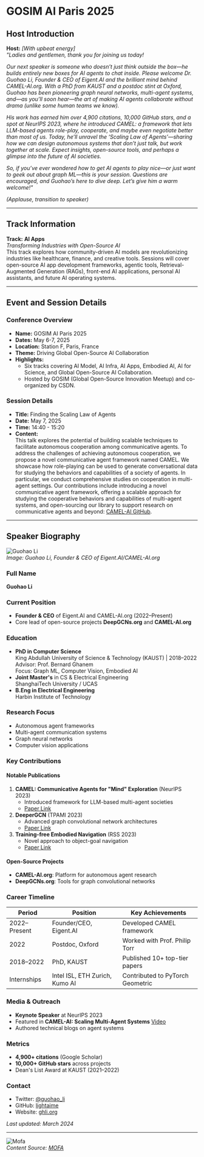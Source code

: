 
# GOSIM AI Paris 2025

## Host Introduction

**Host:** *[With upbeat energy]*  
*"Ladies and gentlemen, thank you for joining us today!*  

*Our next speaker is someone who doesn’t just think outside the box—he builds entirely new boxes for AI agents to chat inside. Please welcome Dr. Guohao Li, Founder & CEO of Eigent.AI and the brilliant mind behind CAMEL-AI.org. With a PhD from KAUST and a postdoc stint at Oxford, Guohao has been pioneering graph neural networks, multi-agent systems, and—as you’ll soon hear—the art of making AI agents collaborate without drama (unlike some human teams we know).*  

*His work has earned him over 4,900 citations, 10,000 GitHub stars, and a spot at NeurIPS 2023, where he introduced CAMEL: a framework that lets LLM-based agents role-play, cooperate, and maybe even negotiate better than most of us. Today, he’ll unravel the ‘Scaling Law of Agents’—sharing how we can design autonomous systems that don’t just talk, but *work together* at scale. Expect insights, open-source tools, and perhaps a glimpse into the future of AI societies.*  

*So, if you’ve ever wondered how to get AI agents to play nice—or just want to geek out about graph ML—this is your session. Questions are encouraged, and Guohao’s here to dive deep. Let’s give him a warm welcome!"*  

*(Applause, transition to speaker)*  

---

## Track Information

**Track:** **AI Apps**  
*Transforming Industries with Open-Source AI*  
This track explores how community-driven AI models are revolutionizing industries like healthcare, finance, and creative tools. Sessions will cover open-source AI app development frameworks, agentic tools, Retrieval-Augmented Generation (RAGs), front-end AI applications, personal AI assistants, and future AI operating systems.

---

## Event and Session Details

### Conference Overview
- **Name:** GOSIM AI Paris 2025  
- **Dates:** May 6-7, 2025  
- **Location:** Station F, Paris, France  
- **Theme:** Driving Global Open-Source AI Collaboration  
- **Highlights:**  
  - Six tracks covering AI Model, AI Infra, AI Apps, Embodied AI, AI for Science, and Global Open-Source AI Collaboration.  
  - Hosted by GOSIM (Global Open-Source Innovation Meetup) and co-organized by CSDN.  

### Session Details
- **Title:** Finding the Scaling Law of Agents  
- **Date:** May 7, 2025  
- **Time:** 14:40 - 15:20  
- **Content:**  
  This talk explores the potential of building scalable techniques to facilitate autonomous cooperation among communicative agents. To address the challenges of achieving autonomous cooperation, we propose a novel communicative agent framework named CAMEL. We showcase how role-playing can be used to generate conversational data for studying the behaviors and capabilities of a society of agents. In particular, we conduct comprehensive studies on cooperation in multi-agent settings. Our contributions include introducing a novel communicative agent framework, offering a scalable approach for studying the cooperative behaviors and capabilities of multi-agent systems, and open-sourcing our library to support research on communicative agents and beyond: [CAMEL-AI GitHub](https://github.com/camel-ai/camel).  

---

## Speaker Biography

![Guohao Li](guohao-li.png)  
*Image: Guohao Li, Founder & CEO of Eigent.AI/CAMEL-AI.org*  

### Full Name  
**Guohao Li**  

### Current Position  
- **Founder & CEO** of Eigent.AI and CAMEL-AI.org (2022–Present)  
- Core lead of open-source projects **DeepGCNs.org** and **CAMEL-AI.org**  

### Education  
- **PhD in Computer Science**  
  King Abdullah University of Science & Technology (KAUST) | 2018–2022  
  Advisor: Prof. Bernard Ghanem  
  Focus: Graph ML, Computer Vision, Embodied AI  
- **Joint Master's** in CS & Electrical Engineering  
  ShanghaiTech University / UCAS  
- **B.Eng in Electrical Engineering**  
  Harbin Institute of Technology  

### Research Focus  
- Autonomous agent frameworks  
- Multi-agent communication systems  
- Graph neural networks  
- Computer vision applications  

### Key Contributions  
#### Notable Publications  
1. **CAMEL: Communicative Agents for "Mind" Exploration** (NeurIPS 2023)  
   - Introduced framework for LLM-based multi-agent societies  
   - [Paper Link](https://arxiv.org/abs/2303.17760)  
2. **DeeperGCN** (TPAMI 2023)  
   - Advanced graph convolutional network architectures  
   - [Paper Link](https://arxiv.org/abs/2201.00218)  
3. **Training-free Embodied Navigation** (RSS 2023)  
   - Novel approach to object-goal navigation  
   - [Paper Link](https://arxiv.org/abs/2305.12215)  

#### Open-Source Projects  
- **CAMEL-AI.org**: Platform for autonomous agent research  
- **DeepGCNs.org**: Tools for graph convolutional networks  

### Career Timeline  
| Period | Position | Key Achievements |  
|--------|----------|------------------|  
| 2022–Present | Founder/CEO, Eigent.AI | Developed CAMEL framework |  
| 2022 | Postdoc, Oxford | Worked with Prof. Philip Torr |  
| 2018–2022 | PhD, KAUST | Published 10+ top-tier papers |  
| Internships | Intel ISL, ETH Zurich, Kumo AI | Contributed to PyTorch Geometric |  

### Media & Outreach  
- **Keynote Speaker** at NeurIPS 2023  
- Featured in **CAMEL-AI: Scaling Multi-Agent Systems** [Video](https://www.camel-ai.org/)  
- Authored technical blogs on agent systems  

### Metrics  
- **4,900+ citations** (Google Scholar)  
- **10,000+ GitHub stars** across projects  
- Dean's List Award at KAUST (2021–2022)  

### Contact  
- Twitter: [@guohao_li](https://twitter.com/guohao_li)  
- GitHub: [lightaime](https://github.com/lightaime)  
- Website: [ghli.org](https://ghli.org)  

*Last updated: March 2024*  

---

![Mofa](mofa.png)  
*Content Source: [MOFA](https://github.com/moxin-org/mofa)*  
